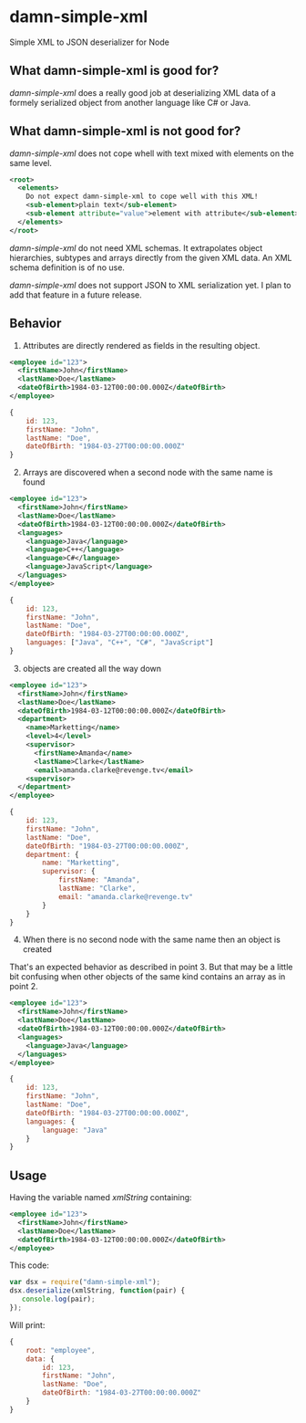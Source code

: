 damn-simple-xml
===============

Simple XML to JSON deserializer for Node

## What damn-simple-xml is good for?

*damn-simple-xml* does a really good job at deserializing XML data of a
formely serialized object from another language like C# or Java.

## What damn-simple-xml is not good for?

*damn-simple-xml* does not cope whell with text mixed with elements on
the same level.

```xml
<root>
  <elements>
    Do not expect damn-simple-xml to cope well with this XML!
    <sub-element>plain text</sub-element>
    <sub-element attribute="value">element with attribute</sub-element>
  </elements>
</root>
```

*damn-simple-xml* do not need XML schemas. It extrapolates object 
hierarchies, subtypes and arrays directly from the given XML data. 
An XML schema definition is of no use.

*damn-simple-xml* does not support JSON to XML serialization yet. I
plan to add that feature in a future release.

## Behavior

1) Attributes are directly rendered as fields in the resulting object.

```xml
<employee id="123">
  <firstName>John</firstName>
  <lastName>Doe</lastName>
  <dateOfBirth>1984-03-12T00:00:00.000Z</dateOfBirth>
</employee>
```

```javascript
{
    id: 123,
    firstName: "John",
    lastName: "Doe",
    dateOfBirth: "1984-03-27T00:00:00.000Z"
}
```

2) Arrays are discovered when a second node with the same name is found

```xml
<employee id="123">
  <firstName>John</firstName>
  <lastName>Doe</lastName>
  <dateOfBirth>1984-03-12T00:00:00.000Z</dateOfBirth>
  <languages>
    <language>Java</language>
    <language>C++</language>
    <language>C#</language>
    <language>JavaScript</language>
  </languages>
</employee>
```

```javascript
{
    id: 123,
    firstName: "John",
    lastName: "Doe",
    dateOfBirth: "1984-03-27T00:00:00.000Z",
    languages: ["Java", "C++", "C#", "JavaScript"]
}
```

3) objects are created all the way down

```xml
<employee id="123">
  <firstName>John</firstName>
  <lastName>Doe</lastName>
  <dateOfBirth>1984-03-12T00:00:00.000Z</dateOfBirth>
  <department>
    <name>Marketting</name>
    <level>4</level>
    <supervisor>
      <firstName>Amanda</name>
      <lastName>Clarke</lastName>
      <email>amanda.clarke@revenge.tv</email>
    <supervisor>
  </department>
</employee>
```

```javascript
{
    id: 123,
    firstName: "John",
    lastName: "Doe",
    dateOfBirth: "1984-03-27T00:00:00.000Z",
    department: {
        name: "Marketting",
        supervisor: {
            firstName: "Amanda",
            lastName: "Clarke",
            email: "amanda.clarke@revenge.tv"
        }
    }
}
```

4) When there is no second node with the same name then an object is created

That's an expected behavior as described in point 3. But that may be a
little bit confusing when other objects of the same kind contains an 
array as in point 2.

```xml
<employee id="123">
  <firstName>John</firstName>
  <lastName>Doe</lastName>
  <dateOfBirth>1984-03-12T00:00:00.000Z</dateOfBirth>
  <languages>
    <language>Java</language>
  </languages>
</employee>
```

```javascript
{
    id: 123,
    firstName: "John",
    lastName: "Doe",
    dateOfBirth: "1984-03-27T00:00:00.000Z",
    languages: {
        language: "Java"
    }
}
```

## Usage

Having the variable named *xmlString* containing:
```xml
<employee id="123">
  <firstName>John</firstName>
  <lastName>Doe</lastName>
  <dateOfBirth>1984-03-12T00:00:00.000Z</dateOfBirth>
</employee>
```

This code:
```javascript
var dsx = require("damn-simple-xml");
dsx.deserialize(xmlString, function(pair) {
   console.log(pair); 
});
```

Will print:
```javascript
{
    root: "employee",
    data: {
        id: 123,
        firstName: "John",
        lastName: "Doe",
        dateOfBirth: "1984-03-27T00:00:00.000Z"
    }
}
```

